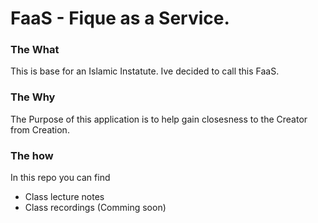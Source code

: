 # FaaS - Fique as a Service.

### The What
This is base for an Islamic Instatute. Ive decided to call this FaaS.

### The Why
The Purpose of this application is to help gain closesness to the Creator from Creation.

### The how
In this repo you can find
 - Class lecture notes
 - Class recordings (Comming soon)
